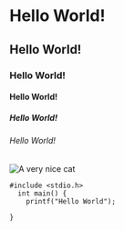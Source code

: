 # Hello World! 
## Hello World!
### Hello World!
#### Hello World!
##### Hello World!
###### Hello World!


![A very nice cat](https://www.alleycat.org/wp-content/uploads/2019/03/FELV-cat.jpg)


```
#include <stdio.h>
  int main() {
    printf("Hello World");

}
```
